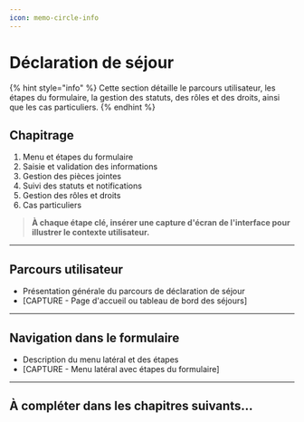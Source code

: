 ```yaml
---
icon: memo-circle-info
---
```


# Déclaration de séjour

{% hint style="info" %}
Cette section détaille le parcours utilisateur, les étapes du formulaire, la gestion des statuts, des rôles et des droits, ainsi que les cas particuliers.
{% endhint %}

## Chapitrage

1. Menu et étapes du formulaire
2. Saisie et validation des informations
3. Gestion des pièces jointes
4. Suivi des statuts et notifications
5. Gestion des rôles et droits
6. Cas particuliers

> **À chaque étape clé, insérer une capture d'écran de l'interface pour illustrer le contexte utilisateur.**

***

## Parcours utilisateur

* Présentation générale du parcours de déclaration de séjour
* \[CAPTURE - Page d'accueil ou tableau de bord des séjours]

***

## Navigation dans le formulaire

* Description du menu latéral et des étapes
* \[CAPTURE - Menu latéral avec étapes du formulaire]

***

## À compléter dans les chapitres suivants...
